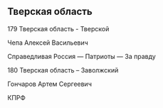 ## Тверская область
   
   179 Тверская область - Тверской
   
   Чепа Алексей Васильевич
   
   Справедливая Россия — Патриоты — За правду
   
   180 Тверская область – Заволжский
   
   Гончаров Артем Сергеевич
   
   КПРФ
   
